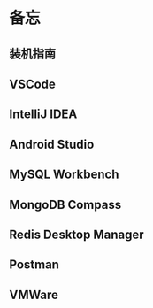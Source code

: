 # 备忘

## 装机指南

## VSCode

## IntelliJ IDEA

## Android Studio

## MySQL Workbench

## MongoDB Compass

## Redis Desktop Manager

## Postman

## VMWare